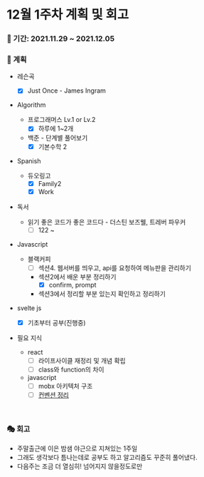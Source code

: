 # 12월 1주차 계획 및 회고

### 📆 기간: 2021.11.29 ~ 2021.12.05

### 📑 계획

- 레슨곡

  - [x] Just Once - James Ingram
- Algorithm

  - 프로그래머스 Lv.1 or Lv.2
    - [x] 하루에 1~2개
  - 백준 - 단계별 풀어보기
    - [x] 기본수학 2
- Spanish
  - 듀오링고
    - [x] Family2
    - [x] Work
- 독서
  - 읽기 좋은 코드가 좋은 코드다 - 더스틴 보즈웰, 트레버 파우커
    - [ ] 122 ~
- Javascript
  - 블랙커피
    - [ ] 섹션4. 웹서버를 띄우고, api를 요청하여 메뉴판을 관리하기
    - 섹션2에서 배운 부분 정리하기
      - [x] confirm, prompt
    - 섹션3에서 정리할 부분 있는지 확인하고 정리하기
- svelte js
  - [x] 기초부터 공부(진행중)
- 필요 지식
  - react
    - [ ] 라이프사이클 재정리 및 개념 확립
    - [ ] class와 function의 차이
  - javascript
    - [ ] mobx 아키텍처 구조
    - [ ] [컨벤션 정리](https://angelplayer.tistory.com/111)

<br/>

### 🎭 회고

- 주말출근에 이은 밤샘 야근으로 지쳐있는 1주일
- 그래도 생각보다 틈나는데로 공부도 하고 알고리즘도 꾸준히 풀어냈다.
- 다음주는 조금 더 열심히! 넘어지지 않을정도로만
